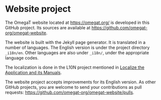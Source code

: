 # Website project

The OmegaT website located at https://omegat.org/ is developed in this GitHub project.
Its sources are available at https://github.com/omegat-org/omegat-website.

The website is built with the Jekyll page generator. It is translated in a number of languages.
The English version is under the project directory `_i18n/en`. Other languages are also under `_i18n/`, under the appropriate language codes.

The localization is done in the L10N project mentioned in [Localize the Application and its Manuals](45.LocalizeApplicationAndManuals.md).

The website project accepts improvements for its English version. As other GitHub projects, you are welcome to send your contributions as pull requests:
https://github.com/omegat-org/omegat-website/pulls.

